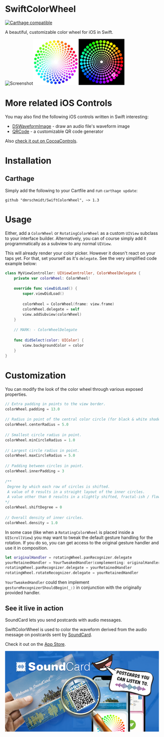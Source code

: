 # SwiftColorWheel

[![Carthage compatible](https://img.shields.io/badge/Carthage-compatible-4BC51D.svg?style=flat)](https://github.com/Carthage/Carthage)

A beautiful, customizable color wheel for iOS in Swift.

<img src="https://github.com/dmrschmidt/SwiftColorWheel/blob/master/screenshot_1.png" alt="Screenshot" width="150"><img src="https://github.com/dmrschmidt/SwiftColorWheel/blob/master/rotatingcolorwheel.gif" alt="Rotating Screenshot" width="150"><img src="https://github.com/dmrschmidt/SwiftColorWheel/blob/master/screenshot_2.png" alt="Screenshot" width="150">


# More related iOS Controls

You may also find the following iOS controls written in Swift interesting:

* [DSWaveformImage](https://github.com/dmrschmidt/DSWaveformImage) - draw an audio file's waveform image
* [QRCode](https://github.com/dmrschmidt/QRCode) - a customizable QR code generator

Also [check it out on CocoaControls](https://www.cocoacontrols.com/controls/swiftcolorwheel).

# Installation

## Carthage

Simply add the following to your Cartfile and run `carthage update`:

```
github "dmrschmidt/SwiftColorWheel", ~> 1.3
```

# Usage

Either, add a `ColorWheel` or `RotatingColorWheel` as a custom `UIView` subclass to your interface builder. Alternatively, you can of course simply add it programmatically as a subview to any normal `UIView`.

This will already render your color picker. However it doesn't react on your taps yet. For that, set yourself as it's `delegate`. See the very simplified code example below:

```swift
class MyViewController: UIViewController, ColorWheelDelegate {
    private var colorWheel: ColorWheel!
    
    override func viewDidLoad() {
        super.viewDidLoad()

        colorWheel = ColorWheel(frame: view.frame)
        colorWheel.delegate = self
        view.addSubview(colorWheel)
    }
    
    // MARK: - ColorWheelDelegate
    
    func didSelect(color: UIColor) {
        view.backgroundColor = color
    }
}
```

# Customization

You can modify the look of the color wheel through various exposed properties.

```swift
// Extra padding in points to the view border.
colorWheel.padding = 13.0

// Radius in point of the central color circle (for black & white shades).
colorWheel.centerRadius = 5.0

// Smallest circle radius in point.
colorWheel.minCircleRadius = 1.0

// Largest circle radius in point.
colorWheel.maxCircleRadius = 5.0

// Padding between circles in point.
colorWheel.innerPadding = 3

/**
 Degree by which each row of circles is shifted.
 A value of 0 results in a straight layout of the inner circles.
 A value other than 0 results in a slightly shifted, fractal-ish / flower-ish look.
*/
colorWheel.shiftDegree = 0

// Overall density of inner circles.
colorWheel.density = 1.0
```

In some case (like when a `RotatingColorWheel` is placed inside a `UIScrollView`) you may want to tweak the default gesture handling for the rotation. If you do so, you can get access to the original gesture handler and use it in composition.

```swift
let originalHandler = rotatingWheel.panRecognizer.delegate
yourRetainedHandler = YourTweakedHandler(complementing: originalHandler)
rotatingWheel.panRecognizer.delegate = yourRetainedHandler
rotatingWheel.rotateRecognizer.delegate = yourRetainedHandler
```

`YourTweakedHandler` could then implement `gestureRecognizerShouldBegin(_:)` in conjunction with the originally provided handler.

## See it live in action

SoundCard lets you send postcards with audio messages.

SwiftColorWheel is used to color the waveform derived from the audio message on postcards sent by [SoundCard](https://www.soundcard.io).

Check it out on the [App Store](http://bit.ly/soundcardio).

<img src="https://github.com/dmrschmidt/SwiftColorWheel/blob/master/screenshot_4.png" alt="Screenshot">
